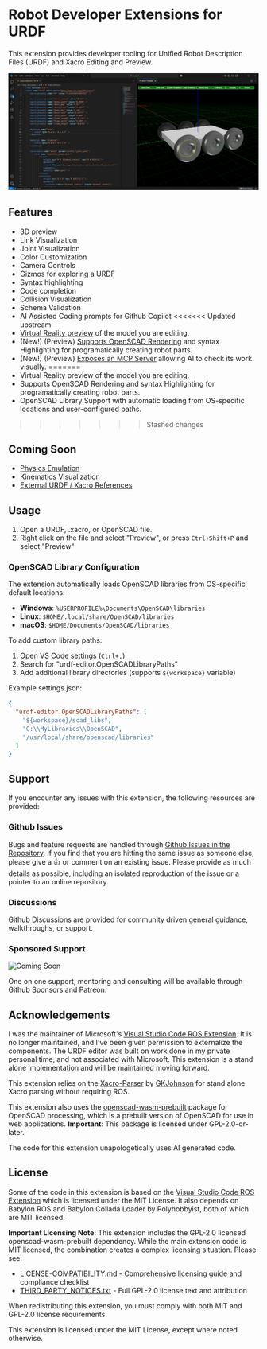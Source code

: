 # Robot Developer Extensions for URDF
This extension provides developer tooling for Unified Robot Description Files (URDF) and Xacro Editing and Preview. 

![URDF Preview](https://raw.githubusercontent.com/Ranch-Hand-Robotics/rde-urdf/refs/heads/main/docs/URDF_Preview.png)

## Features
- 3D preview
- Link Visualization
- Joint Visualization
- Color Customization
- Camera Controls
- Gizmos for exploring a URDF
- Syntax highlighting
- Code completion
- Collision Visualization
- Schema Validation
- AI Assisted Coding prompts for Github Copilot
<<<<<<< Updated upstream
- [Virtual Reality preview](https://ranchhandrobotics.com/rde-urdf/WebXRPreview.html) of the model you are editing.
- (New!) (Preview) [Supports OpenSCAD Rendering](https://ranchhandrobotics.com/rde-urdf/OpenSCAD.html) and syntax Highlighting for programatically creating robot parts.
- (New!) (Preview) [Exposes an MCP Server](https://ranchhandrobotics.com/rde-urdf/mcp.html) allowing AI to check its work visually. 
=======
- Virtual Reality preview of the model you are editing.
- Supports OpenSCAD Rendering and syntax Highlighting for programatically creating robot parts.
- OpenSCAD Library Support with automatic loading from OS-specific locations and user-configured paths.
>>>>>>> Stashed changes


## Coming Soon
- [Physics Emulation](https://github.com/ranchhandrobotics/vscode_urdf/issues/4)
- [Kinematics Visualization](https://github.com/ranchhandrobotics/vscode_urdf/issues/5)
- [External URDF / Xacro References](https://github.com/ranchhandrobotics/vscode_urdf/issues/6)

## Usage
1. Open a URDF, .xacro, or OpenSCAD file.
2. Right click on the file and select "Preview", or press `Ctrl+Shift+P` and select "Preview"

### OpenSCAD Library Configuration
The extension automatically loads OpenSCAD libraries from OS-specific default locations:
- **Windows**: `%USERPROFILE%\Documents\OpenSCAD\libraries`
- **Linux**: `$HOME/.local/share/OpenSCAD/libraries` 
- **macOS**: `$HOME/Documents/OpenSCAD/libraries`

To add custom library paths:
1. Open VS Code settings (`Ctrl+,`)
2. Search for "urdf-editor.OpenSCADLibraryPaths"
3. Add additional library directories (supports `${workspace}` variable)

Example settings.json:
```json
{
  "urdf-editor.OpenSCADLibraryPaths": [
    "${workspace}/scad_libs",
    "C:\\MyLibraries\\OpenSCAD",
    "/usr/local/share/openscad/libraries"
  ]
}
```


## Support
If you encounter any issues with this extension, the following resources are provided:

### Github Issues
Bugs and feature requests are handled through [Github Issues in the Repository](https://github.com/Ranch-Hand-Robotics/rde-urdf/issues). 
If you find that you are hitting the same issue as someone else, please give a :+1: or comment on an existing issue.
Please provide as much details as possible, including an isolated reproduction of the issue or a pointer to an online repository.

### Discussions
[Github Discussions](https://github.com/orgs/Ranch-Hand-Robotics/discussions) are provided for community driven general guidance, walkthroughs, or support.

### Sponsored Support

![Coming Soon](https://img.shields.io/badge/Coming%20Soon-8A2BE2)

One on one support, mentoring and consulting will be available through Github Sponsors and Patreon. 

## Acknowledgements
I was the maintainer of Microsoft's [Visual Studio Code ROS Extension](http://aka.ms/ros/vscode). It is no longer maintained, and I've been given permission to externalize the components. The URDF editor was built on work done in my private personal time, and not associated with Microsoft. This extension is a stand alone implementation and will be maintained moving forward.

This extension relies on the [Xacro-Parser](https://www.npmjs.com/package/xacro-parser) by [GKJohnson](https://github.com/gkjohnson) for stand alone Xacro parsing without requiring ROS.

This extension also uses the [openscad-wasm-prebuilt](https://www.npmjs.com/package/openscad-wasm-prebuilt) package for OpenSCAD processing, which is a prebuilt version of OpenSCAD for use in web applications. **Important**: This package is licensed under GPL-2.0-or-later.

The code for this extension unapologetically uses AI generated code.

## License
Some of the code in this extension is based on the [Visual Studio Code ROS Extension](http://aka.ms/ros/vscode) which is licensed under the MIT License. It also depends on Babylon ROS and Babylon Collada Loader by Polyhobbyist, both of which are MIT licensed.

**Important Licensing Note**: This extension includes the GPL-2.0 licensed openscad-wasm-prebuilt dependency. While the main extension code is MIT licensed, the combination creates a complex licensing situation. Please see:

- [LICENSE-COMPATIBILITY.md](LICENSE-COMPATIBILITY.md) - Comprehensive licensing guide and compliance checklist
- [THIRD_PARTY_NOTICES.txt](THIRD_PARTY_NOTICES.txt) - Full GPL-2.0 license text and attribution

When redistributing this extension, you must comply with both MIT and GPL-2.0 license requirements.

This extension is licensed under the MIT License, except where noted otherwise.

